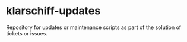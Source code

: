 # klarschiff-updates
Repository for updates or maintenance scripts as part of the solution of tickets or issues.
